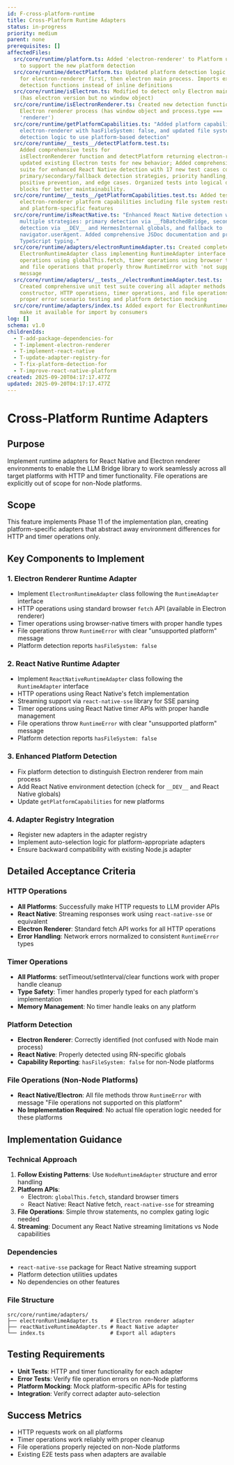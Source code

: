 ```yaml
---
id: F-cross-platform-runtime
title: Cross-Platform Runtime Adapters
status: in-progress
priority: medium
parent: none
prerequisites: []
affectedFiles:
  src/core/runtime/platform.ts: Added 'electron-renderer' to Platform union type
    to support the new platform detection
  src/core/runtime/detectPlatform.ts: Updated platform detection logic to check
    for electron-renderer first, then electron main process. Imports external
    detection functions instead of inline definitions
  src/core/runtime/isElectron.ts: Modified to detect only Electron main process
    (has electron version but no window object)
  src/core/runtime/isElectronRenderer.ts: Created new detection function for
    Electron renderer process (has window object and process.type ===
    'renderer')
  src/core/runtime/getPlatformCapabilities.ts: "Added platform capabilities for
    electron-renderer with hasFileSystem: false, and updated file system
    detection logic to use platform-based detection"
  src/core/runtime/__tests__/detectPlatform.test.ts:
    Added comprehensive tests for
    isElectronRenderer function and detectPlatform returning electron-renderer,
    updated existing Electron tests for new behavior; Added comprehensive test
    suite for enhanced React Native detection with 17 new test cases covering
    primary/secondary/fallback detection strategies, priority handling, false
    positive prevention, and edge cases. Organized tests into logical describe
    blocks for better maintainability.
  src/core/runtime/__tests__/getPlatformCapabilities.test.ts: Added tests for
    electron-renderer platform capabilities including file system restrictions
    and platform-specific features
  src/core/runtime/isReactNative.ts: "Enhanced React Native detection with
    multiple strategies: primary detection via __fbBatchedBridge, secondary
    detection via __DEV__ and HermesInternal globals, and fallback to
    navigator.userAgent. Added comprehensive JSDoc documentation and proper
    TypeScript typing."
  src/core/runtime/adapters/electronRuntimeAdapter.ts: Created complete
    ElectronRuntimeAdapter class implementing RuntimeAdapter interface with HTTP
    operations using globalThis.fetch, timer operations using browser timers,
    and file operations that properly throw RuntimeError with 'not supported'
    message
  src/core/runtime/adapters/__tests__/electronRuntimeAdapter.test.ts:
    Created comprehensive unit test suite covering all adapter methods including
    constructor, HTTP operations, timer operations, and file operations with
    proper error scenario testing and platform detection mocking
  src/core/runtime/adapters/index.ts: Added export for ElectronRuntimeAdapter to
    make it available for import by consumers
log: []
schema: v1.0
childrenIds:
  - T-add-package-dependencies-for
  - T-implement-electron-renderer
  - T-implement-react-native
  - T-update-adapter-registry-for
  - T-fix-platform-detection-for
  - T-improve-react-native-platform
created: 2025-09-20T04:17:17.477Z
updated: 2025-09-20T04:17:17.477Z
---
```


# Cross-Platform Runtime Adapters

## Purpose

Implement runtime adapters for React Native and Electron renderer environments to enable the LLM Bridge library to work seamlessly across all target platforms with HTTP and timer functionality. File operations are explicitly out of scope for non-Node platforms.

## Scope

This feature implements Phase 11 of the implementation plan, creating platform-specific adapters that abstract away environment differences for HTTP and timer operations only.

## Key Components to Implement

### 1. Electron Renderer Runtime Adapter

- Implement `ElectronRuntimeAdapter` class following the `RuntimeAdapter` interface
- HTTP operations using standard browser `fetch` API (available in Electron renderer)
- Timer operations using browser-native timers with proper handle types
- File operations throw `RuntimeError` with clear "unsupported platform" message
- Platform detection reports `hasFileSystem: false`

### 2. React Native Runtime Adapter

- Implement `ReactNativeRuntimeAdapter` class following the `RuntimeAdapter` interface
- HTTP operations using React Native's fetch implementation
- Streaming support via `react-native-sse` library for SSE parsing
- Timer operations using React Native timer APIs with proper handle management
- File operations throw `RuntimeError` with clear "unsupported platform" message
- Platform detection reports `hasFileSystem: false`

### 3. Enhanced Platform Detection

- Fix platform detection to distinguish Electron renderer from main process
- Add React Native environment detection (check for `__DEV__` and React Native globals)
- Update `getPlatformCapabilities` for new platforms

### 4. Adapter Registry Integration

- Register new adapters in the adapter registry
- Implement auto-selection logic for platform-appropriate adapters
- Ensure backward compatibility with existing Node.js adapter

## Detailed Acceptance Criteria

### HTTP Operations

- **All Platforms**: Successfully make HTTP requests to LLM provider APIs
- **React Native**: Streaming responses work using `react-native-sse` or equivalent
- **Electron Renderer**: Standard fetch API works for all HTTP operations
- **Error Handling**: Network errors normalized to consistent `RuntimeError` types

### Timer Operations

- **All Platforms**: setTimeout/setInterval/clear functions work with proper handle cleanup
- **Type Safety**: Timer handles properly typed for each platform's implementation
- **Memory Management**: No timer handle leaks on any platform

### Platform Detection

- **Electron Renderer**: Correctly identified (not confused with Node main process)
- **React Native**: Properly detected using RN-specific globals
- **Capability Reporting**: `hasFileSystem: false` for non-Node platforms

### File Operations (Non-Node Platforms)

- **React Native/Electron**: All file methods throw `RuntimeError` with message "File operations not supported on this platform"
- **No Implementation Required**: No actual file operation logic needed for these platforms

## Implementation Guidance

### Technical Approach

1. **Follow Existing Patterns**: Use `NodeRuntimeAdapter` structure and error handling
2. **Platform APIs**:
   - Electron: `globalThis.fetch`, standard browser timers
   - React Native: React Native fetch, `react-native-sse` for streaming
3. **File Operations**: Simple throw statements, no complex gating logic needed
4. **Streaming**: Document any React Native streaming limitations vs Node capabilities

### Dependencies

- `react-native-sse` package for React Native streaming support
- Platform detection utilities updates
- No dependencies on other features

### File Structure

```
src/core/runtime/adapters/
├── electronRuntimeAdapter.ts    # Electron renderer adapter
├── reactNativeRuntimeAdapter.ts # React Native adapter
└── index.ts                     # Export all adapters
```

## Testing Requirements

- **Unit Tests**: HTTP and timer functionality for each adapter
- **Error Tests**: Verify file operation errors on non-Node platforms
- **Platform Mocking**: Mock platform-specific APIs for testing
- **Integration**: Verify correct adapter auto-selection

## Success Metrics

- HTTP requests work on all platforms
- Timer operations work reliably with proper cleanup
- File operations properly rejected on non-Node platforms
- Existing E2E tests pass when adapters are available
